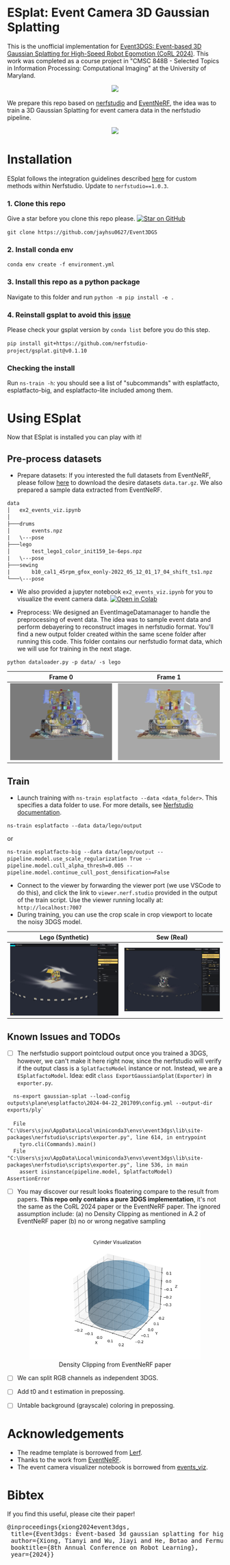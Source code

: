 # ESplat: Event Camera 3D Gaussian Splatting
This is the unofficial implementation for [Event3DGS: Event-based 3D Gaussian Splatting for High-Speed Robot Egomotion
(CoRL 2024)](https://arxiv.org/abs/2406.02972). This work was completed as a course project in "CMSC 848B - Selected Topics in Information Processing: Computational Imaging" at the University of Maryland.



<div align='center'> 
<img src="https://arxiv.org/html/2406.02972v3/x2.png" height="230px">
</div>

We prepare this repo based on [nerfstudio](https://docs.nerf.studio/) and [EventNeRF](https://github.com/r00tman/EventNeRF), the idea was to train a 3D Gaussian Splatting for event camera data in the nerfstudio pipeline.

<div align='center'> 
<img src="./img/drums_splatfacto_big_no_diff.gif" height="300px">
</div>

# Installation
ESplat follows the integration guidelines described [here](https://docs.nerf.studio/developer_guides/new_methods.html) for custom methods within Nerfstudio. Update to `nerfstudio==1.0.3`.

<!-- ### 0. Install Nerfstudio dependencies
[Follow these instructions](https://docs.nerf.studio/en/latest/quickstart/installation.html) up to and including "tinycudann" to install dependencies and create an environment -->

### 1. Clone this repo
Give a star before you clone this repo please. [![Star on GitHub](https://img.shields.io/github/stars/jonsn0w/hyde.svg?style=social)](https://github.com/jayhsu0627/Event3DGS/stargazers)




`git clone https://github.com/jayhsu0627/Event3DGS`

### 2. Install conda env

```
conda env create -f environment.yml
```

### 3. Install this repo as a python package
Navigate to this folder and run `python -m pip install -e .`

### 4. Reinstall gsplat to avoid this [issue](https://github.com/nerfstudio-project/nerfstudio/issues/2727)
Please check your gsplat version by `conda list` before you do this step.

`pip install git+https://github.com/nerfstudio-project/gsplat.git@v0.1.10`
<!-- ### 4. Run `ns-install-cli` -->

### Checking the install
Run `ns-train -h`: you should see a list of "subcommands" with esplatfacto, esplatfacto-big, and esplatfacto-lite included among them.

# Using ESplat
Now that ESplat is installed you can play with it! 

## Pre-process datasets
- Prepare datasets: If you interested the full datasets from EventNeRF, please follow [here](https://github.com/r00tman/EventNeRF) to download the desire datasets `data.tar.gz`. We also prepared a sample data extracted from EventNeRF.

```
data
│   ex2_events_viz.ipynb
│
├───drums
│       events.npz
|   \---pose
├───lego
│       test_lego1_color_init159_1e-6eps.npz
|   \---pose
├───sewing
|       b10_cal1_45rpm_gfox_eonly-2022_05_12_01_17_04_shift_ts1.npz
└───\---pose

```
- We also provided a jupyter notebook `ex2_events_viz.ipynb` for you to visualize the event camera data. [![Open in Colab](https://colab.research.google.com/assets/colab-badge.svg)](https://colab.research.google.com/github/jayhsu0627/Event3DGS/blob/main/data/ex2_events_viz.ipynb)

- Preprocess: We designed an EventImageDatamanager to handle the preprocessing of event data. The idea was to sample event data and perform debayering to reconstruct images in nerfstudio format. You'll find a new output folder created within the same scene folder after running this code. This folder contains our nerfstudio format data, which we will use for training in the next stage.


```
python dataloader.py -p data/ -s lego
```

| Frame 0                           | Frame 1                           |
|-----------------------------------|-----------------------------------|
| ![Image 1](./img/data/r_00000.png)    | ![Image 2](./img/data/r_00001.png)    |
## Train

- Launch training with `ns-train esplatfacto --data <data_folder>`. This specifies a data folder to use. For more details, see [Nerfstudio documentation](https://docs.nerf.studio/quickstart/first_nerf.html). 

```
ns-train esplatfacto --data data/lego/output
```

or
```
ns-train esplatfacto-big --data data/lego/output --pipeline.model.use_scale_regularization True --pipeline.model.cull_alpha_thresh=0.005 --pipeline.model.continue_cull_post_densification=False
```

- Connect to the viewer by forwarding the viewer port (we use VSCode to do this), and click the link to `viewer.nerf.studio` provided in the output of the train script. Use the viewer running locally at: `http://localhost:7007`
- During training, you can use the crop scale in crop viewport to locate the noisy 3DGS model.


| Lego (Synthetic)                            | Sew (Real)                           |
|-----------------------------------|-----------------------------------|
| ![Image 1](./img/lego_splatfacto_big.png)    | ![Image 2](./img/sew_splatfacto_big_no_diff.png)    |


## Known Issues and TODOs

- [ ] The nerfstudio support pointcloud output once you trained a 3DGS, however, we can't make it here right now, since the nerfstudio will verify if the output class is a `SplatfactoModel` instance or not. Instead, we are a `ESplatfactoModel`. Idea: edit `class ExportGaussianSplat(Exporter)` in `exporter.py`.

```
  ns-export gaussian-splat --load-config outputs\plane\esplatfacto\2024-04-22_201709\config.yml --output-dir exports/ply`

  File "C:\Users\sjxu\AppData\Local\miniconda3\envs\event3dgs\lib\site-packages\nerfstudio\scripts\exporter.py", line 614, in entrypoint
    tyro.cli(Commands).main()
  File "C:\Users\sjxu\AppData\Local\miniconda3\envs\event3dgs\lib\site-packages\nerfstudio\scripts\exporter.py", line 536, in main
    assert isinstance(pipeline.model, SplatfactoModel)
AssertionError
```

- [ ] You may discover our result looks floatering compare to the result from papers. **This repo only contains a pure 3DGS implementation**, it's not the same as the CoRL 2024 paper or the EventNeRF paper. The ignored assumption include: (a) no Density Clipping as mentioned in A.2 of EventNeRF paper (b) no or wrong negative sampling

<div align="center">
  <figure>
    <img src="./img/density_clipping.png" height="300px">
    <figcaption style="text-align: center;">Density Clipping from EventNeRF paper</figcaption>
  </figure>
</div>

- [ ] We can split RGB channels as independent 3DGS.
- [ ] Add t0 and t estimation in prepossing.
- [ ] Untable background (grayscale) coloring in prepossing.


<!-- 
```test

ray_samplers = load_event_data_split(args.datadir, args.scene, camera_mgr=camera_mgr, split=args.train_split,
                                         skip=args.trainskip, max_winsize=args.winsize,
                                         use_ray_jitter=args.use_ray_jitter, is_colored=args.is_colored,
                                         polarity_offset=args.polarity_offset, cycle=args.is_cycled,
                                         is_rgb_only=args.is_rgb_only, randomize_winlen=args.use_random_window_len,
                                         win_constant_count=args.use_window_constant_count)

To see how "load_event_data_split" determine

prev_file = img_files[(i-winsize+len(img_files))%len(img_files)]
curr_file = img_files[i]
``` -->
# Acknowledgements

- The readme template is borrowed from [Lerf](https://github.com/kerrj/lerf).
- Thanks to the work from [EventNeRF](https://github.com/r00tman/EventNeRF).
- The event camera visualizer notebook is borrowed from [events_viz](https://github.com/tub-rip/events_viz/).

# Bibtex
If you find this useful, please cite their paper!
<pre id="codecell0">
@inproceedings{xiong2024event3dgs,
&nbsp;title={Event3dgs: Event-based 3d gaussian splatting for high-speed robot egomotion},
&nbsp;author={Xiong, Tianyi and Wu, Jiayi and He, Botao and Fermuller, Cornelia and Aloimonos, Yiannis and Huang, Heng and Metzler, Christopher},
&nbsp;booktitle={8th Annual Conference on Robot Learning},
&nbsp;year={2024}}
</pre>